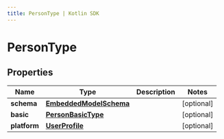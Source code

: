 ```yaml
---
title: PersonType | Kotlin SDK
---
```



# PersonType

## Properties
Name | Type | Description | Notes
------------ | ------------- | ------------- | -------------
**schema** | [**EmbeddedModelSchema**](EmbeddedModelSchema) |  |  [optional]
**basic** | [**PersonBasicType**](PersonBasicType) |  |  [optional]
**platform** | [**UserProfile**](UserProfile) |  |  [optional]



